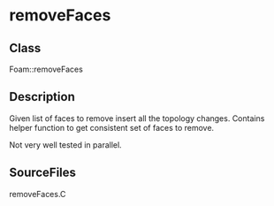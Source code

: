 # removeFaces 
## Class
Foam::removeFaces

## Description
Given list of faces to remove insert all the topology changes. Contains
helper function to get consistent set of faces to remove.

Not very well tested in parallel.

## SourceFiles
removeFaces.C

